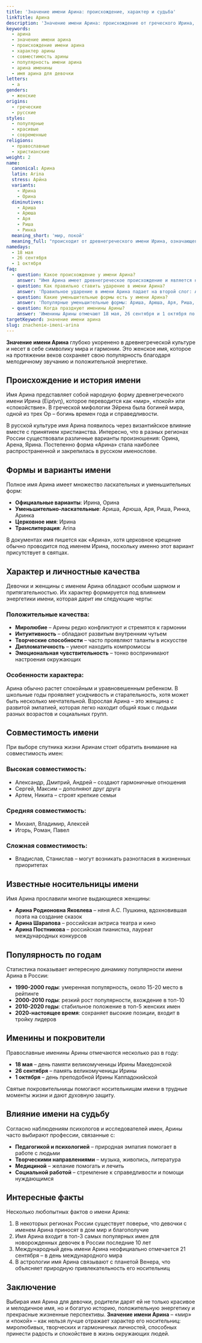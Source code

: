 ```yaml
---
title: 'Значение имени Арина: происхождение, характер и судьба'
linkTitle: Арина
description: 'Значение имени Арина: происхождение от греческого Ирина, характер носительниц имени, совместимость и популярность. Полный разбор имени Арина.'
keywords:
  - арина
  - значение имени арина
  - происхождение имени арина
  - характер арины
  - совместимость арины
  - популярность имени арина
  - арина именины
  - имя арина для девочки
letters:
  - а
genders:
  - женские
origins:
  - греческие
  - русские
styles:
  - популярные
  - красивые
  - современные
religions:
  - православные
  - христианские
weight: 2
name:
  canonical: Арина
  latin: Arina
  stress: Ари́на
  variants:
    - Ирина
    - Орина
  diminutives:
    - Ариша
    - Арюша
    - Аря
    - Риша
    - Ринка
  meaning_short: 'мир, покой'
  meaning_full: "происходит от древнегреческого имени Ирина, означающего 'мир', 'покой', 'спокойствие'"
namedays:
  - 18 мая
  - 26 сентября
  - 1 октября
faq:
  - question: Какое происхождение у имени Арина?
    answer: "Имя Арина имеет древнегреческое происхождение и является народной формой имени Ирина, которое означает 'мир' или 'покой'."
  - question: Как правильно ставить ударение в имени Арина?
    answer: 'Правильное ударение в имени Арина падает на второй слог: Ари́на.'
  - question: Какие уменьшительные формы есть у имени Арина?
    answer: 'Популярные уменьшительные формы: Ариша, Арюша, Аря, Риша, Ринка, Аринка.'
  - question: Когда празднуют именины Арины?
    answer: 'Именины Арины отмечают 18 мая, 26 сентября и 1 октября по православному календарю.'
targetKeyword: значение имени арина
slug: znachenie-imeni-arina
---
```


**Значение имени Арина** глубоко укоренено в древнегреческой культуре и несет в себе символику мира и гармонии. Это женское имя, которое на протяжении веков сохраняет свою популярность благодаря мелодичному звучанию и положительной энергетике.

## Происхождение и история имени

Имя Арина представляет собой народную форму древнегреческого имени Ирина (Εἰρήνη), которое переводится как «мир», «покой» или «спокойствие». В греческой мифологии Эйрена была богиней мира, одной из трех Ор – богинь времен года и справедливости.

В русской культуре имя Арина появилось через византийское влияние вместе с принятием христианства. Интересно, что в разных регионах России существовали различные варианты произношения: Орина, Арена, Ярина. Постепенно форма «Арина» стала наиболее распространенной и закрепилась в русском именослове.

## Формы и варианты имени

Полное имя Арина имеет множество ласкательных и уменьшительных форм:

- **Официальные варианты**: Ирина, Орина
- **Уменьшительно-ласкательные**: Ариша, Арюша, Аря, Риша, Ринка, Аринка
- **Церковное имя**: Ирина
- **Транслитерация**: Arina

В документах имя пишется как «Арина», хотя церковное крещение обычно проводится под именем Ирина, поскольку именно этот вариант присутствует в святцах.

## Характер и личностные качества

Девочки и женщины с именем Арина обладают особым шармом и притягательностью. Их характер формируется под влиянием энергетики имени, которая дарит им следующие черты:

### Положительные качества:

- **Миролюбие** – Арины редко конфликтуют и стремятся к гармонии
- **Интуитивность** – обладают развитым внутренним чутьем
- **Творческие способности** – часто проявляют таланты в искусстве
- **Дипломатичность** – умеют находить компромиссы
- **Эмоциональная чувствительность** – тонко воспринимают настроения окружающих

### Особенности характера:

Арина обычно растет спокойным и уравновешенным ребенком. В школьные годы проявляет усидчивость и старательность, хотя может быть несколько мечтательной. Взрослая Арина – это женщина с развитой эмпатией, которая легко находит общий язык с людьми разных возрастов и социальных групп.

## Совместимость имени

При выборе спутника жизни Аринам стоит обратить внимание на совместимость имен:

### Высокая совместимость:

- Александр, Дмитрий, Андрей – создают гармоничные отношения
- Сергей, Максим – дополняют друг друга
- Артем, Никита – строят крепкие семьи

### Средняя совместимость:

- Михаил, Владимир, Алексей
- Игорь, Роман, Павел

### Сложная совместимость:

- Владислав, Станислав – могут возникать разногласия в жизненных приоритетах

## Известные носительницы имени

Имя Арина прославили многие выдающиеся женщины:

- **Арина Родионовна Яковлева** – няня А.С. Пушкина, вдохновившая поэта на создание сказок
- **Арина Шарапова** – российская актриса театра и кино
- **Арина Постникова** – российская пианистка, лауреат международных конкурсов

## Популярность по годам

Статистика показывает интересную динамику популярности имени Арина в России:

- **1990-2000 годы**: умеренная популярность, около 15-20 место в рейтинге
- **2000-2010 годы**: резкий рост популярности, вхождение в топ-10
- **2010-2020 годы**: стабильное положение в топ-5 женских имен
- **2020-настоящее время**: сохраняет высокие позиции, входит в тройку лидеров

## Именины и покровители

Православные именины Арины отмечаются несколько раз в году:

- **18 мая** – день памяти великомученицы Ирины Македонской
- **26 сентября** – память великомученицы Ирины
- **1 октября** – день преподобной Ирины Каппадокийской

Святые покровительницы помогают носительницам имени в трудные моменты жизни и дают духовную защиту.

## Влияние имени на судьбу

Согласно наблюдениям психологов и исследователей имен, Арины часто выбирают профессии, связанные с:

- **Педагогикой и психологией** – природная эмпатия помогает в работе с людьми
- **Творческими направлениями** – музыка, живопись, литература
- **Медициной** – желание помогать и лечить
- **Социальной работой** – стремление к справедливости и помощи нуждающимся

## Интересные факты

Несколько любопытных фактов о имени Арина:

1. В некоторых регионах России существует поверье, что девочки с именем Арина приносят в дом мир и благополучие
2. Имя Арина входит в топ-3 самых популярных имен для новорожденных девочек в России последние 10 лет
3. Международный день имени Арина неофициально отмечается 21 сентября – в день международного мира
4. В астрологии имя Арина связывают с планетой Венера, что объясняет природную привлекательность его носительниц

## Заключение

Выбирая имя Арина для девочки, родители дарят ей не только красивое и мелодичное имя, но и богатую историю, положительную энергетику и прекрасные жизненные перспективы. **Значение имени Арина** – «мир» и «покой» – как нельзя лучше отражает характер его носительниц: миролюбивых, творческих и гармоничных личностей, способных принести радость и спокойствие в жизнь окружающих людей.
